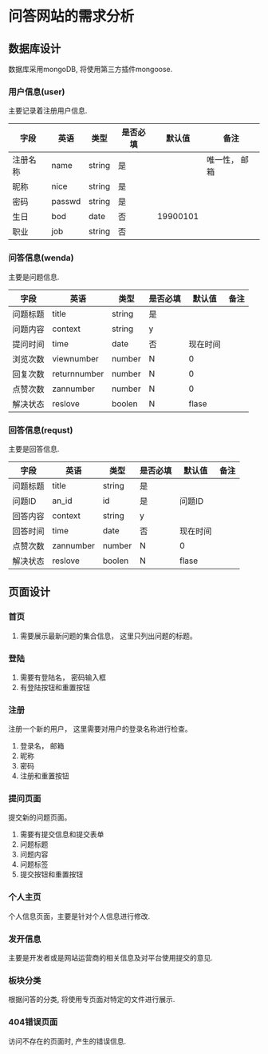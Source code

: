 # 问答网站的需求分析




## 数据库设计
数据库采用mongoDB, 将使用第三方插件mongoose.

### 用户信息(user)
主要记录着注册用户信息.

| 字段 | 英语 | 类型 | 是否必填 | 默认值 | 备注|
|-----|------|-------|-------|---------|-----|
| 注册名称 | name | string | 是 | | 唯一性， 邮箱|
| 昵称 | nice | string | 是 | | |
| 密码 | passwd | string | 是 | | |
| 生日 | bod | date | 否 | 19900101 | |
| 职业 | job | string | 否 | | |



### 问答信息(wenda)
主要是问题信息.

| 字段 | 英语 | 类型 | 是否必填 | 默认值 | 备注|
|-----|------|-------|-------|---------|-----|
| 问题标题 | title | string | 是 | | |
| 问题内容 | context | string | y | | |
| 提问时间 | time | date | 否 | 现在时间 | |
| 浏览次数 | viewnumber | number | N | 0 | |
| 回复次数 | returnnumber | number | N | 0 | |
| 点赞次数 | zannumber | number | N | 0 | |
| 解决状态 | reslove | boolen | N | flase |  |






### 回答信息(requst)
主要是回答信息.

| 字段 | 英语 | 类型 | 是否必填 | 默认值 | 备注|
|-----|------|-------|-------|---------|-----|
| 问题标题 | title | string | 是 | | |
| 问题ID | an_id | id | 是 | 问题ID | |
| 回答内容 | context | string | y | | |
| 回答时间 | time | date | 否 | 现在时间 | |
| 点赞次数 | zannumber | number | N | 0 | |
| 解决状态 | reslove | boolen | N | flase |  |








## 页面设计

### 首页
1. 需要展示最新问题的集合信息， 这里只列出问题的标题。


### 登陆
1. 需要有登陆名， 密码输入框
1. 有登陆按钮和重置按钮


### 注册
注册一个新的用户， 这里需要对用户的登录名称进行检查。


1. 登录名， 邮箱
1. 昵称
1. 密码
1. 注册和重置按钮


### 提问页面
提交新的问题页面。
1. 需要有提交信息和提交表单
1. 问题标题
1. 问题内容
1. 问题标签
1. 提交按钮和重置按钮

### 个人主页
个人信息页面，主要是针对个人信息进行修改.


### 发开信息
主要是开发者或是网站运营商的相关信息及对平台使用提交的意见.


### 板块分类
根据问答的分类, 将使用专页面对特定的文件进行展示.

### 404错误页面
访问不存在的页面时, 产生的错误信息.
